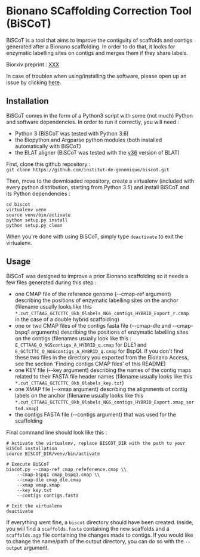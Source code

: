 # Bionano SCaffolding Correction Tool (BiSCoT)
BiSCoT is a tool that aims to improve the contiguity of scaffolds and contigs generated after a Bionano scaffolding. In order to do that, it looks for enzymatic labelling sites on contigs and merges them if they share labels.

Biorxiv preprint : [XXX](https://www.biorxiv.org/ "BiSCoT Biorxiv preprint")

In case of troubles when using/installing the software, please open up an issue by clicking [here](https://github.com/institut-de-genomique/biscot/issues/new "Github issue page").

## Installation

BiSCoT comes in the form of a Python3 script with some (not much) Python and software dependencies. In order to run it correctly, you will need :
- Python 3 (BiSCoT was tested with Python 3.6)
- the Biopython and Argparse python modules (both installed automatically with BiSCoT)
- the BLAT aligner (BiSCoT was tested with the [v36](https://hgwdev.gi.ucsc.edu/~kent/src/blatSrc36.zip "BLAT v36") version of BLAT)

First, clone this github repository :<br>
`git clone https://github.com/institut-de-genomique/biscot.git`<br>

Then, move to the downloaded repository, create a virtualenv (included with every python distribution, starting from Python 3.5) and install BiSCoT and its Python dependencies :<br>
```
cd biscot
virtualenv venv
source venv/bin/activate
python setup.py install
python setup.py clean
```
When you're done with using BiSCoT, simply type `deactivate` to exit the virtualenv.

## Usage

BiSCoT was designed to improve a prior Bionano scaffolding so it needs a few files generated during this step :
- one CMAP file of the reference genome (--cmap-ref argument) describing the positions of enzymatic labelling sites on the anchor (filename usually looks like this `*.cut_CTTAAG_GCTCTTC_0kb_0labels_NGS_contigs_HYBRID_Export_r.cmap` in the case of a double hybrid scaffolding)
- one or two CMAP files of the contigs fasta file (--cmap-dle and --cmap-bspq1 arguments) describing the positions of enzymatic labelling sites on the contigs (filenames usually look like this : `E_CTTAAG_Q_NGScontigs_A_HYBRID_q.cmap` for DLE1 and `E_GCTCTTC_Q_NGScontigs_A_HYBRID_q.cmap` for BspQI. If you don't find these two files in the directory you exported from the Bionano Access, see the section 'Finding contigs CMAP files' of this README)
- one KEY file (--key argument) describing the names of the contig maps related to their FASTA file header names (filename usually looks like this `*.cut_CTTAAG_GCTCTTC_0kb_0labels_key.txt`)
- one XMAP file (--xmap argument) describing the alignments of contig labels on the anchor (filename usually looks like this `*.cut_CTTAAG_GCTCTTC_0kb_0labels_NGS_contigs_HYBRID_Export.xmap_sorted.xmap`)
- the contigs FASTA file (--contigs argument) that was used for the scaffolding

Final command line should look like this :
```
# Activate the virtualenv, replace BISCOT_DIR with the path to your BiSCoT installation
source BISCOT_DIR/venv/bin/activate

# Execute BiSCoT
biscot.py --cmap-ref cmap_refeference.cmap \\
    --cmap-bspq1 cmap_bspq1.cmap \\
    --cmap-dle cmap_dle.cmap
    --xmap xmap.xmap
    --key key.txt
    --contigs contigs.fasta
    
# Exit the virtualenv
deactivate
```

If everything went fine, a `biscot` directory should have been created. Inside, you will find a `scaffolds.fasta` containing the new scaffolds and a `scaffolds.agp` file containing the changes made to contigs. If you would like to change the name/path of the output directory, you can do so with the `--output` argument.

    
